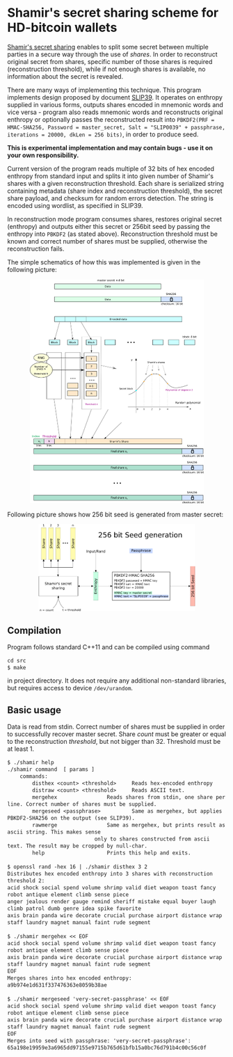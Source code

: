 # Shamir's secret sharing scheme for HD-bitcoin wallets

[Shamir's secret sharing](https://en.wikipedia.org/wiki/Shamir%27s_Secret_Sharing) enables to split some secret between multiple parties in a secure way through the use of *shares*. In order to reconstruct original secret from shares, specific number of those shares is required (reconstruction threshold), while if not enough shares is available, no information about the secret is revealed.

There are many ways of implementing this technique. This program implements design proposed by document [SLIP39](https://github.com/satoshilabs/slips/blob/master/slip-0039.md).
It operates on enthropy supplied in various forms, outputs shares encoded in mnemonic words and vice versa - program also reads mnemonic words and reconstructs original enthropy or optionally passes the reconstructed result into `PBKDF2(PRF = HMAC-SHA256, Password = master_secret, Salt = "SLIP0039" + passphrase, iterations = 20000, dkLen = 256 bits)`, in order to produce seed.

**This is experimental implementation and may contain bugs - use it on your own responsibility.**

Current version of the program reads multiple of 32 bits of hex encoded enthropy from standard input and splits it into given number of Shamir's shares with a given reconstruction threshold. Each share is serialized string containing metadata (share index and reconstruction threshold), the secret share payload, and checksum for random errors detection. The string is encoded using wordlist, as specified in SLIP39.

In reconstruction mode program consumes shares, restores original secret (enthropy) and outputs either this secret or 256bit seed by passing the enthropy into `PBKDF2` (as stated above). Reconstruction threshold must be known and correct number of shares must be supplied, otherwise the reconstruction fails.

The simple schematics of how this was implemented is given in the following picture:<br>
<div align="center">
<a href="doc/long-message-shamir.png">
<img src="doc/long-message-shamir.png" alt="Shamir's key split" style="width: 400px;"/></a>
</div>

Following picture shows how 256 bit seed is generated from master secret:
<div align="center">
<a href="doc/Seed-derivation.png">
<img src="doc/Seed-derivation.png" alt="Seed generation" style="width: 360px;"/></a>
</div>

## Compilation
Program follows standard C++11 and can be compiled using command
```
cd src
$ make
```
in project directory.
It does not require any additional non-standard libraries, but requires access to device `/dev/urandom`.

## Basic usage
Data is read from stdin. Correct number of shares must be supplied in order to successfully recover master secret. Share *count* must be greater or equal to the reconstruction *threshold*, but not bigger than 32. Threshold must be at least 1.

```
$ ./shamir help
./shamir command  [ params ]
	commands:
		disthex <count> <threshold>		Reads hex-encoded enthropy
		distraw <count> <threshold>		Reads ASCII text.
		mergehex				Reads shares from stdin, one share per line. Correct number of shares must be supplied.
		mergeseed <passphrase>			Same as mergehex, but applies PBKDF2-SHA256 on the output (see SLIP39).
		rawmerge				Same as mergehex, but prints result as ascii string. This makes sense
							only to shares constructed from ascii text. The result may be cropped by null-char.
		help					Prints this help and exits.

$ openssl rand -hex 16 | ./shamir disthex 3 2
Distributes hex encoded enthropy into 3 shares with reconstruction threshold 2:
acid shock social spend volume shrimp valid diet weapon toast fancy robot antique element climb sense piece
anger jealous render gauge remind sheriff mistake equal buyer laugh climb patrol dumb genre idea spike favorite
axis brain panda wire decorate crucial purchase airport distance wrap staff laundry magnet manual faint rude segment

$ ./shamir mergehex << EOF
acid shock social spend volume shrimp valid diet weapon toast fancy robot antique element climb sense piece
axis brain panda wire decorate crucial purchase airport distance wrap staff laundry magnet manual faint rude segment
EOF
Merges shares into hex encoded enthropy:
a9b974e1d631f337476363e8059b38ae

$ ./shamir mergeseed 'very-secret-passphrase' << EOF
acid shock social spend volume shrimp valid diet weapon toast fancy robot antique element climb sense piece
axis brain panda wire decorate crucial purchase airport distance wrap staff laundry magnet manual faint rude segment
EOF
Merges into seed with passphrase: 'very-secret-passphrase':
65a198e19959e3a6965dd97155e9715b765d61bfb15a0bc76d791b4c00c56c0f
```
